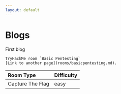 ```yaml
---
layout: default
---
```


# Blogs

First blog

```
TryHackMe room `Basic Pentesting`
[Link to another page](rooms/basicpentesting.md).

```

| Room Type         | Difficulty |
|:------------------|:-----------|
| Capture The Flag  | easy       |
